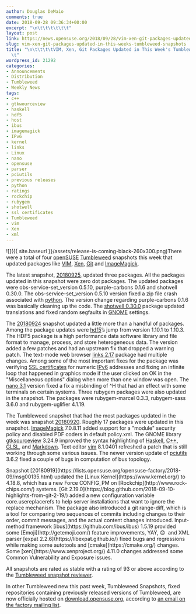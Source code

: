 ```yaml
---
author: Douglas DeMaio
comments: true
date: 2018-09-28 09:36:34+00:00
excerpt: "\n\t\t\t\t\t\t"
layout: post
link: https://news.opensuse.org/2018/09/28/vim-xen-git-packages-updated-in-this-weeks-tumbleweed-snapshots/
slug: vim-xen-git-packages-updated-in-this-weeks-tumbleweed-snapshots
title: "\n\t\t\t\tVIM, Xen, Git Packages Updated in This Week's Tumbleweed Snapshots\t\
  \t"
wordpress_id: 21292
categories:
- Announcements
- Distribution
- Tumbleweed
- Weekly News
tags:
- c++
- gtkwourceview
- haskell
- hdf5
- host
- ibus
- imagemagick
- IPv6
- kernel
- links
- Linux
- nano
- opensuse
- parser
- pciutils
- previous releases
- python
- ratings
- rockchip
- rubygem
- shotwell
- ssl certificates
- Tumbleweed
- vim
- Xen
- xml
---
```

![]({{ site.baseurl }}/assets/release-is-coming-black-260x300.png)There were a total of four [openSUSE](https://www.opensuse.org/) [Tumbleweed](https://en.opensuse.org/Portal:Tumbleweed) snapshots this week that updated packages like [VIM](https://www.vim.org/), [Xen](https://www.xenproject.org/), [Git](https://blog.github.com/2018-09-10-highlights-from-git-2-19/) and [ImageMagick](https://www.imagemagick.org/).

The latest snapshot, [20180925](https://lists.opensuse.org/opensuse-factory/2018-09/msg00206.html), updated three packages. All the packages updated in this snapshot were zero dot packages. The updated packages were obs-service-set_version 0.5.10, purple-carbons 0.1.6 and shotwell 0.30.0. The obs-service-set_version 0.5.10 version fixed a zip file crash associated with [python](https://www.python.org). The version change regarding purple-carbons 0.1.6 was basically cleaning up the code. The [shotwell 0.30.0](https://wiki.gnome.org/Apps/Shotwell) package updated translations and fixed random segfaults in [GNOME](https://www.gnome.org/) settings.

The [20180924](https://lists.opensuse.org/opensuse-factory/2018-09/msg00205.html) snapshot updated a little more than a handful of packages. Among the package updates were [hdf5](https://www.hdfgroup.org/downloads/hdf5/)’s jump from version 1.10.1 to 1.10.3. The HDF5 package is a high performance data software library and file format to manage, process, and store heterogeneous data. The version added a few patches and had an upstream fix that dropped a warning patch. The text-mode web browser [links 2.17](https://git-scm.com/) package had multiple changes. Among some of the most important fixes for the package was verifying [SSL certificates](https://www.globalsign.com/en/ssl-information-center/what-is-an-ssl-certificate/) for numeric [IPv6](https://en.wikipedia.org/wiki/IPv6) addresses and fixing an infinite loop that happened in graphics mode if the user clicked on OK in the "Miscellaneous options" dialog when more than one window was open. The [nano 3.1](https://www.nano-editor.org) version fixed a fix a misbinding of ^H that had an effect with some terminals on certain systems. Three rubygem packages were also updated in the snapshot. The packages were rubygem-marcel 0.3.3, rubygem-sass 3.6.0 and rubygem-uglifier 4.1.19.

The Tumbleweed snapshot that had the most packages updated in the week was snapshot [20180920](https://lists.opensuse.org/opensuse-factory/2018-09/msg00151.html). Roughly 17 packages were updated in this snapshot. [ImageMagick](https://www.imagemagick.org/) 7.0.8.11 added support for a "module" security policy and disabled PDF coders in default policy.xml. The GNOME library [gtksourceview](https://wiki.gnome.org/Projects/GtkSourceView) 3.24.9 improved the syntax highlighting of [Haskell](https://www.haskell.org/), [C++](https://en.wikipedia.org/wiki/C%2B%2B), [GLSL](https://en.wikipedia.org/wiki/OpenGL_Shading_Language), and [Markdown](https://en.wikipedia.org/wiki/Markdown). Text editor [vim](https://www.vim.org/) 8.1.0401 refreshed a patch that is still working through some various issues. The newer version update of [pciutils](https://github.com/pciutils/pciutils) 3.6.2 fixed a couple of bugs in computation of bus topology.

<!-- more -->Snapshot [20180919](https://lists.opensuse.org/opensuse-factory/2018-09/msg00135.html) updated the [Linux Kernel](https://www.kernel.org/) to 4.18.8, which has a new Force CONFIG_PM on [Rockchip](http://www.rock-chips.com/) systems. [Git 2.19.0](https://blog.github.com/2018-09-10-highlights-from-git-2-19/) added a new configuration variable core.usereplacerefs to help server installations that want to ignore the replace mechanism. The package also introduced a git range-diff, which is a tool for comparing two sequences of commits including changes to their order, commit messages, and the actual content changes introduced. Input-method framework [ibus](https://github.com/ibus/ibus) 1.5.19 provided some [Emoji](http://getemoji.com/) feature improvements, YAY, 😊  and XML parser [expat 2.2.6](https://libexpat.github.io/) fixed bugs and regressions while making some autotools and [cmake](https://cmake.org/) changes. Some [xen](https://www.xenproject.org/) 4.11.0 changes addressed some Common Vulnerability and Exposure issues.

All snapshots are rated as stable with a rating of 93 or above according to the [Tumbleweed snapshot reviewer](http://review.tumbleweed.boombatower.com/).

In other Tumbleweed new this past week, Tumbleweed Snapshots, fixed repositories containing previously released versions of Tumbleweed, are now officially hosted on [download.opensuse.org](http://download.opensuse.org/), according to [an email on the factory mailing list](https://lists.opensuse.org/opensuse-factory/2018-09/msg00075.html).		

